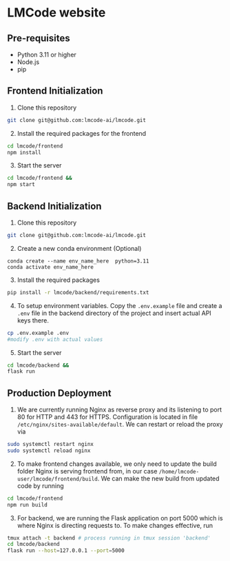 # LMCode website

## Pre-requisites

- Python 3.11 or higher
- Node.js
- pip

## Frontend Initialization

1. Clone this repository

```bash
git clone git@github.com:lmcode-ai/lmcode.git
```

2. Install the required packages for the frontend

```bash
cd lmcode/frontend
npm install
```

3. Start the server

```bash
cd lmcode/frontend &&
npm start
```

## Backend Initialization

1. Clone this repository

```bash
git clone git@github.com:lmcode-ai/lmcode.git
```

2. Create a new conda environment (Optional)
```base 
conda create --name env_name_here  python=3.11  
conda activate env_name_here
```

3. Install the required packages

```bash
pip install -r lmcode/backend/requirements.txt 
```

4. To setup environment variables. Copy the `.env.example` file and create a `.env` file in the backend directory of the project and insert actual API keys there.

```bash
cp .env.example .env
#modify .env with actual values
```

5. Start the server

```bash
cd lmcode/backend &&
flask run
```

## Production Deployment

1. We are currently running Nginx as reverse proxy and its listening to port 80 for HTTP and 443 for HTTPS.
Configuration is located in file `/etc/nginx/sites-available/default`. We can restart or reload the proxy via

```bash
sudo systemctl restart nginx
sudo systemctl reload nginx
```

2. To make frontend changes available, we only need to update the build folder Nginx is serving frontend from,
in our case `/home/lmcode-user/lmcode/frontend/build`. We can make the new build from updated code by running

```bash
cd lmcode/frontend
npm run build
```

3. For backend, we are running the Flask application on port 5000 which is where Nginx is directing requests to.
To make changes effective, run

```bash
tmux attach -t backend # process running in tmux session 'backend'
cd lmcode/backend
flask run --host=127.0.0.1 --port=5000
```